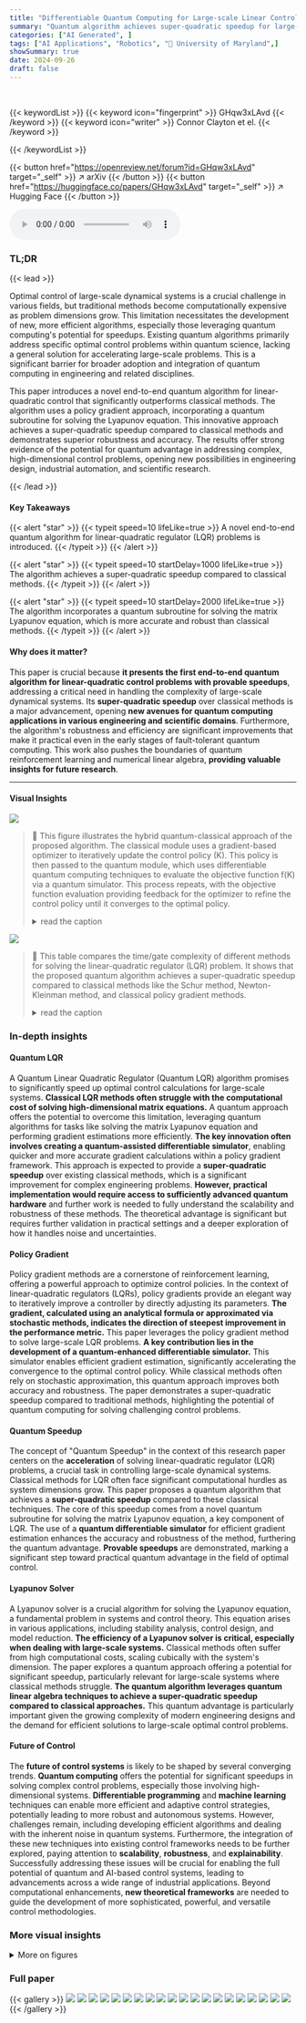 ```yaml
---
title: "Differentiable Quantum Computing for Large-scale Linear Control"
summary: "Quantum algorithm achieves super-quadratic speedup for large-scale linear control, offering a novel approach to address the computational challenges of optimizing complex dynamical systems."
categories: ["AI Generated", ]
tags: ["AI Applications", "Robotics", "🏢 University of Maryland",]
showSummary: true
date: 2024-09-26
draft: false
---
```


<br>

{{< keywordList >}}
{{< keyword icon="fingerprint" >}} GHqw3xLAvd {{< /keyword >}}
{{< keyword icon="writer" >}} Connor Clayton et el. {{< /keyword >}}
 
{{< /keywordList >}}

{{< button href="https://openreview.net/forum?id=GHqw3xLAvd" target="_self" >}}
↗ arXiv
{{< /button >}}
{{< button href="https://huggingface.co/papers/GHqw3xLAvd" target="_self" >}}
↗ Hugging Face
{{< /button >}}



<audio controls>
    <source src="https://ai-paper-reviewer.com/GHqw3xLAvd/podcast.wav" type="audio/wav">
    Your browser does not support the audio element.
</audio>


### TL;DR


{{< lead >}}

Optimal control of large-scale dynamical systems is a crucial challenge in various fields, but traditional methods become computationally expensive as problem dimensions grow. This limitation necessitates the development of new, more efficient algorithms, especially those leveraging quantum computing's potential for speedups.  Existing quantum algorithms primarily address specific optimal control problems within quantum science, lacking a general solution for accelerating large-scale problems. This is a significant barrier for broader adoption and integration of quantum computing in engineering and related disciplines. 

This paper introduces a novel end-to-end quantum algorithm for linear-quadratic control that significantly outperforms classical methods.  The algorithm uses a policy gradient approach, incorporating a quantum subroutine for solving the Lyapunov equation. This innovative approach achieves a super-quadratic speedup compared to classical methods and demonstrates superior robustness and accuracy. The results offer strong evidence of the potential for quantum advantage in addressing complex, high-dimensional control problems, opening new possibilities in engineering design, industrial automation, and scientific research.

{{< /lead >}}


#### Key Takeaways

{{< alert "star" >}}
{{< typeit speed=10 lifeLike=true >}} A novel end-to-end quantum algorithm for linear-quadratic regulator (LQR) problems is introduced. {{< /typeit >}}
{{< /alert >}}

{{< alert "star" >}}
{{< typeit speed=10 startDelay=1000 lifeLike=true >}} The algorithm achieves a super-quadratic speedup compared to classical methods. {{< /typeit >}}
{{< /alert >}}

{{< alert "star" >}}
{{< typeit speed=10 startDelay=2000 lifeLike=true >}} The algorithm incorporates a quantum subroutine for solving the matrix Lyapunov equation, which is more accurate and robust than classical methods. {{< /typeit >}}
{{< /alert >}}

#### Why does it matter?
This paper is crucial because **it presents the first end-to-end quantum algorithm for linear-quadratic control problems with provable speedups**, addressing a critical need in handling the complexity of large-scale dynamical systems.  Its **super-quadratic speedup** over classical methods is a major advancement, opening **new avenues for quantum computing applications in various engineering and scientific domains**.  Furthermore, the algorithm's robustness and efficiency are significant improvements that make it practical even in the early stages of fault-tolerant quantum computing. This work also pushes the boundaries of quantum reinforcement learning and numerical linear algebra, **providing valuable insights for future research**.

------
#### Visual Insights



![](https://ai-paper-reviewer.com/GHqw3xLAvd/figures_3_1.jpg)

> 🔼 This figure illustrates the hybrid quantum-classical approach of the proposed algorithm.  The classical module uses a gradient-based optimizer to iteratively update the control policy (K). This policy is then passed to the quantum module, which uses differentiable quantum computing techniques to evaluate the objective function f(K) via a quantum simulator. This process repeats, with the objective function evaluation providing feedback for the optimizer to refine the control policy until it converges to the optimal policy.
> <details>
> <summary>read the caption</summary>
> Figure 1: Differentiable quantum computing for linear control.
> </details>





![](https://ai-paper-reviewer.com/GHqw3xLAvd/tables_2_1.jpg)

> 🔼 This table compares the time/gate complexity of different methods for solving the linear-quadratic regulator (LQR) problem.  It shows that the proposed quantum algorithm achieves a super-quadratic speedup compared to classical methods like the Schur method, Newton-Kleinman method, and classical policy gradient methods.
> <details>
> <summary>read the caption</summary>
> Table 1: Asymptotic cost of different methods for LQR.
> </details>





### In-depth insights


#### Quantum LQR
A Quantum Linear Quadratic Regulator (Quantum LQR) algorithm promises to significantly speed up optimal control calculations for large-scale systems.  **Classical LQR methods often struggle with the computational cost of solving high-dimensional matrix equations.**  A quantum approach offers the potential to overcome this limitation, leveraging quantum algorithms for tasks like solving the matrix Lyapunov equation and performing gradient estimations more efficiently.  **The key innovation often involves creating a quantum-assisted differentiable simulator**, enabling quicker and more accurate gradient calculations within a policy gradient framework. This approach is expected to provide a **super-quadratic speedup** over existing classical methods, which is a significant improvement for complex engineering problems.  **However, practical implementation would require access to sufficiently advanced quantum hardware** and further work is needed to fully understand the scalability and robustness of these methods.  The theoretical advantage is significant but requires further validation in practical settings and a deeper exploration of how it handles noise and uncertainties.

#### Policy Gradient
Policy gradient methods are a cornerstone of reinforcement learning, offering a powerful approach to optimize control policies.  In the context of linear-quadratic regulators (LQRs), policy gradients provide an elegant way to iteratively improve a controller by directly adjusting its parameters. **The gradient, calculated using an analytical formula or approximated via stochastic methods, indicates the direction of steepest improvement in the performance metric.**  This paper leverages the policy gradient method to solve large-scale LQR problems. **A key contribution lies in the development of a quantum-enhanced differentiable simulator.** This simulator enables efficient gradient estimation, significantly accelerating the convergence to the optimal control policy. While classical methods often rely on stochastic approximation, this quantum approach improves both accuracy and robustness. The paper demonstrates a super-quadratic speedup compared to traditional methods, highlighting the potential of quantum computing for solving challenging control problems.

#### Quantum Speedup
The concept of "Quantum Speedup" in the context of this research paper centers on the **acceleration** of solving linear-quadratic regulator (LQR) problems, a crucial task in controlling large-scale dynamical systems.  Classical methods for LQR often face significant computational hurdles as system dimensions grow. This paper proposes a quantum algorithm that achieves a **super-quadratic speedup** compared to these classical techniques. The core of this speedup comes from a novel quantum subroutine for solving the matrix Lyapunov equation, a key component of LQR. The use of a **quantum differentiable simulator** for efficient gradient estimation enhances the accuracy and robustness of the method, furthering the quantum advantage.  **Provable speedups** are demonstrated, marking a significant step toward practical quantum advantage in the field of optimal control.

#### Lyapunov Solver
A Lyapunov solver is a crucial algorithm for solving the Lyapunov equation, a fundamental problem in systems and control theory.  This equation arises in various applications, including stability analysis, control design, and model reduction.  **The efficiency of a Lyapunov solver is critical, especially when dealing with large-scale systems.**  Classical methods often suffer from high computational costs, scaling cubically with the system's dimension.  The paper explores a quantum approach offering a potential for significant speedup, particularly relevant for large-scale systems where classical methods struggle.  **The quantum algorithm leverages quantum linear algebra techniques to achieve a super-quadratic speedup compared to classical approaches.** This quantum advantage is particularly important given the growing complexity of modern engineering designs and the demand for efficient solutions to large-scale optimal control problems.

#### Future of Control
The **future of control systems** is likely to be shaped by several converging trends.  **Quantum computing** offers the potential for significant speedups in solving complex control problems, especially those involving high-dimensional systems.  **Differentiable programming** and **machine learning** techniques can enable more efficient and adaptive control strategies, potentially leading to more robust and autonomous systems.  However, challenges remain, including developing efficient algorithms and dealing with the inherent noise in quantum systems.  Furthermore, the integration of these new techniques into existing control frameworks needs to be further explored, paying attention to **scalability**, **robustness**, and **explainability**.  Successfully addressing these issues will be crucial for enabling the full potential of quantum and AI-based control systems, leading to advancements across a wide range of industrial applications.  Beyond computational enhancements, **new theoretical frameworks** are needed to guide the development of more sophisticated, powerful, and versatile control methodologies.


### More visual insights

<details>
<summary>More on figures
</summary>


![](https://ai-paper-reviewer.com/GHqw3xLAvd/figures_9_1.jpg)

> 🔼 This figure compares the convergence speed of the proposed quantum policy gradient algorithm and the classical policy gradient method from [45] on a mass-spring-damper system.  Three subplots show the convergence for the objective function (J - J*), the objective function expressed in terms of the feedback gain (f(K) - f(K*)), and the runtime.  The results demonstrate that the quantum algorithm converges significantly faster than the classical approach, achieving a similar level of accuracy in fewer iterations and less computational time.  The speedup becomes more pronounced as the system size increases, highlighted in the runtime subplot.
> <details>
> <summary>read the caption</summary>
> Figure 2: Numerical Results on Convergence. Following the mass-spring-damper setup in [45], our policy gradient descent algorithm converges much faster than [45].
> </details>



![](https://ai-paper-reviewer.com/GHqw3xLAvd/figures_29_1.jpg)

> 🔼 This figure compares the convergence speed of the proposed quantum policy gradient algorithm and a classical method for solving a linear quadratic regulator (LQR) problem applied to aircraft pitch angle control. The plots show that the proposed quantum algorithm achieves a much faster convergence rate than the classical method, highlighting the effectiveness of quantum computing for large-scale optimal control problems.
> <details>
> <summary>read the caption</summary>
> Figure 3: Numerical Results on Convergence. In the aircraft control problem, our policy gradient descent algorithm converges much faster than classic method [45].
> </details>



![](https://ai-paper-reviewer.com/GHqw3xLAvd/figures_29_2.jpg)

> 🔼 This figure shows the relative errors ((J - J*)/J* and (f(K) - f(K*))/f(K*)) for both the proposed quantum algorithm and a classical method [45] as the problem size (number of masses in a mass-spring system) increases from 2 to 4. The results demonstrate that the proposed quantum algorithm achieves smaller relative errors compared to the classical method as the problem size grows. This highlights the improved accuracy and robustness of the quantum algorithm, especially when dealing with larger-scale problems.
> <details>
> <summary>read the caption</summary>
> Figure 4: Relative Error. We scale the size of a mass-spring system and our method consistently gets smaller relative error compared to [45].
> </details>



</details>






### Full paper

{{< gallery >}}
<img src="https://ai-paper-reviewer.com/GHqw3xLAvd/1.png" class="grid-w50 md:grid-w33 xl:grid-w25" />
<img src="https://ai-paper-reviewer.com/GHqw3xLAvd/2.png" class="grid-w50 md:grid-w33 xl:grid-w25" />
<img src="https://ai-paper-reviewer.com/GHqw3xLAvd/3.png" class="grid-w50 md:grid-w33 xl:grid-w25" />
<img src="https://ai-paper-reviewer.com/GHqw3xLAvd/4.png" class="grid-w50 md:grid-w33 xl:grid-w25" />
<img src="https://ai-paper-reviewer.com/GHqw3xLAvd/5.png" class="grid-w50 md:grid-w33 xl:grid-w25" />
<img src="https://ai-paper-reviewer.com/GHqw3xLAvd/6.png" class="grid-w50 md:grid-w33 xl:grid-w25" />
<img src="https://ai-paper-reviewer.com/GHqw3xLAvd/7.png" class="grid-w50 md:grid-w33 xl:grid-w25" />
<img src="https://ai-paper-reviewer.com/GHqw3xLAvd/8.png" class="grid-w50 md:grid-w33 xl:grid-w25" />
<img src="https://ai-paper-reviewer.com/GHqw3xLAvd/9.png" class="grid-w50 md:grid-w33 xl:grid-w25" />
<img src="https://ai-paper-reviewer.com/GHqw3xLAvd/10.png" class="grid-w50 md:grid-w33 xl:grid-w25" />
<img src="https://ai-paper-reviewer.com/GHqw3xLAvd/11.png" class="grid-w50 md:grid-w33 xl:grid-w25" />
<img src="https://ai-paper-reviewer.com/GHqw3xLAvd/12.png" class="grid-w50 md:grid-w33 xl:grid-w25" />
<img src="https://ai-paper-reviewer.com/GHqw3xLAvd/13.png" class="grid-w50 md:grid-w33 xl:grid-w25" />
<img src="https://ai-paper-reviewer.com/GHqw3xLAvd/14.png" class="grid-w50 md:grid-w33 xl:grid-w25" />
<img src="https://ai-paper-reviewer.com/GHqw3xLAvd/15.png" class="grid-w50 md:grid-w33 xl:grid-w25" />
<img src="https://ai-paper-reviewer.com/GHqw3xLAvd/16.png" class="grid-w50 md:grid-w33 xl:grid-w25" />
<img src="https://ai-paper-reviewer.com/GHqw3xLAvd/17.png" class="grid-w50 md:grid-w33 xl:grid-w25" />
<img src="https://ai-paper-reviewer.com/GHqw3xLAvd/18.png" class="grid-w50 md:grid-w33 xl:grid-w25" />
<img src="https://ai-paper-reviewer.com/GHqw3xLAvd/19.png" class="grid-w50 md:grid-w33 xl:grid-w25" />
<img src="https://ai-paper-reviewer.com/GHqw3xLAvd/20.png" class="grid-w50 md:grid-w33 xl:grid-w25" />
{{< /gallery >}}